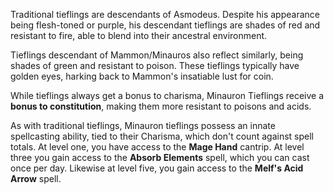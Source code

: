 Traditional tieflings are descendants of Asmodeus. Despite his appearance being flesh-toned or purple, his descendant tieflings are shades of red and resistant to fire, able to blend into their ancestral environment.

Tieflings descendant of Mammon/Minauros also reflect similarly, being shades of green and resistant to poison. These tieflings typically have golden eyes, harking back to Mammon's insatiable lust for coin.

While tieflings always get a bonus to charisma, Minauron Tieflings receive a **bonus to constitution**, making them more resistant to poisons and acids.

As with traditional tieflings, Minauron tieflings possess an innate spellcasting ability, tied to their Charisma, which don't count against spell totals. At level one, you have access to the **Mage Hand** cantrip. At level three you gain access to the **Absorb Elements** spell, which you can cast once per day. Likewise at level five, you gain access to the **Melf's Acid Arrow** spell.